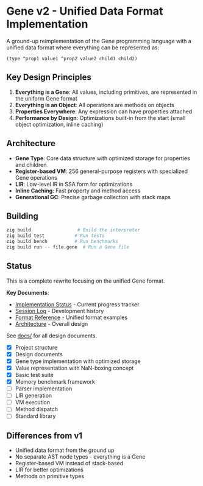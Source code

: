 # Gene v2 - Unified Data Format Implementation

A ground-up reimplementation of the Gene programming language with a unified data format where everything can be represented as:

```
(type ^prop1 value1 ^prop2 value2 child1 child2)
```

## Key Design Principles

1. **Everything is a Gene**: All values, including primitives, are represented in the uniform Gene format
2. **Everything is an Object**: All operations are methods on objects
3. **Properties Everywhere**: Any expression can have properties attached
4. **Performance by Design**: Optimizations built-in from the start (small object optimization, inline caching)

## Architecture

- **Gene Type**: Core data structure with optimized storage for properties and children
- **Register-based VM**: 256 general-purpose registers with specialized Gene operations
- **LIR**: Low-level IR in SSA form for optimizations
- **Inline Caching**: Fast property and method access
- **Generational GC**: Precise garbage collection with stack maps

## Building

```bash
zig build                 # Build the interpreter
zig build test           # Run tests
zig build bench          # Run benchmarks
zig build run -- file.gene  # Run a Gene file
```

## Status

This is a complete rewrite focusing on the unified Gene format.

**Key Documents**:
- [Implementation Status](docs/IMPLEMENTATION_STATUS.md) - Current progress tracker
- [Session Log](docs/SESSION_LOG.md) - Development history
- [Format Reference](docs/GENE_FORMAT_REFERENCE.md) - Unified format examples
- [Architecture](docs/architecture.md) - Overall design

See [docs/](docs/) for all design documents.

- [x] Project structure
- [x] Design documents
- [x] Gene type implementation with optimized storage
- [x] Value representation with NaN-boxing concept
- [x] Basic test suite
- [x] Memory benchmark framework
- [ ] Parser implementation
- [ ] LIR generation
- [ ] VM execution
- [ ] Method dispatch
- [ ] Standard library

## Differences from v1

- Unified data format from the ground up
- No separate AST node types - everything is a Gene
- Register-based VM instead of stack-based
- LIR for better optimizations
- Methods on primitive types